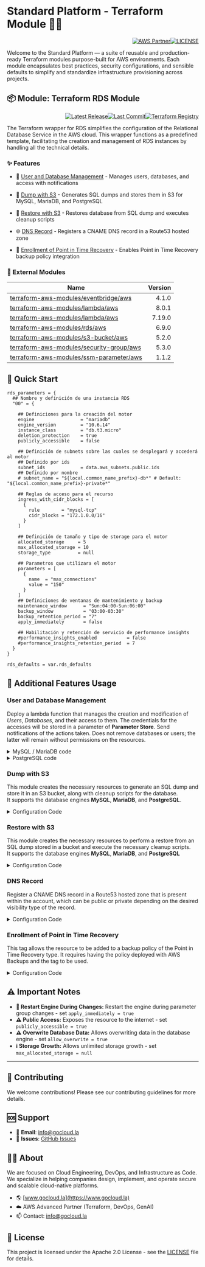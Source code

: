 # Standard Platform - Terraform Module 🚀🚀
<p align="right"><a href="https://partners.amazonaws.com/partners/0018a00001hHve4AAC/GoCloud"><img src="https://img.shields.io/badge/AWS%20Partner-Advanced-orange?style=for-the-badge&logo=amazonaws&logoColor=white" alt="AWS Partner"/></a><a href="LICENSE"><img src="https://img.shields.io/badge/License-Apache%202.0-green?style=for-the-badge&logo=apache&logoColor=white" alt="LICENSE"/></a></p>

Welcome to the Standard Platform — a suite of reusable and production-ready Terraform modules purpose-built for AWS environments.
Each module encapsulates best practices, security configurations, and sensible defaults to simplify and standardize infrastructure provisioning across projects.

## 📦 Module: Terraform RDS Module
<p align="right"><a href="https://github.com/gocloudLa/terraform-aws-wrapper-rds/releases/latest"><img src="https://img.shields.io/github/v/release/gocloudLa/terraform-aws-wrapper-rds.svg?style=for-the-badge" alt="Latest Release"/></a><a href=""><img src="https://img.shields.io/github/last-commit/gocloudLa/terraform-aws-wrapper-rds.svg?style=for-the-badge" alt="Last Commit"/></a><a href="https://registry.terraform.io/modules/gocloudLa/wrapper-rds/aws"><img src="https://img.shields.io/badge/Terraform-Registry-7B42BC?style=for-the-badge&logo=terraform&logoColor=white" alt="Terraform Registry"/></a></p>
The Terraform wrapper for RDS simplifies the configuration of the Relational Database Service in the AWS cloud. This wrapper functions as a predefined template, facilitating the creation and management of RDS instances by handling all the technical details.

### ✨ Features

- 🔐 [User and Database Management](#user-and-database-management) - Manages users, databases, and access with notifications

- 💾 [Dump with S3](#dump-with-s3) - Generates SQL dumps and stores them in S3 for MySQL, MariaDB, and PostgreSQL

- 💾 [Restore with S3](#restore-with-s3) - Restores database from SQL dump and executes cleanup scripts

- 🌐 [DNS Record](#dns-record) - Registers a CNAME DNS record in a Route53 hosted zone

- 💾 [Enrollment of Point in Time Recovery](#enrollment-of-point-in-time-recovery) - Enables Point in Time Recovery backup policy integration



### 🔗 External Modules
| Name | Version |
|------|------:|
| [terraform-aws-modules/eventbridge/aws](https://github.com/terraform-aws-modules/eventbridge-aws) | 4.1.0 |
| [terraform-aws-modules/lambda/aws](https://github.com/terraform-aws-modules/lambda-aws) | 8.0.1 |
| [terraform-aws-modules/lambda/aws](https://github.com/terraform-aws-modules/lambda-aws) | 7.19.0 |
| [terraform-aws-modules/rds/aws](https://github.com/terraform-aws-modules/rds-aws) | 6.9.0 |
| [terraform-aws-modules/s3-bucket/aws](https://github.com/terraform-aws-modules/s3-bucket-aws) | 5.2.0 |
| [terraform-aws-modules/security-group/aws](https://github.com/terraform-aws-modules/security-group-aws) | 5.3.0 |
| [terraform-aws-modules/ssm-parameter/aws](https://github.com/terraform-aws-modules/ssm-parameter-aws) | 1.1.2 |



## 🚀 Quick Start
```hcl
rds_parameters = {
  ## Nombre y definición de una instancia RDS
  "00" = {
    
    ## Definiciones para la creación del motor
    engine                 = "mariadb"
    engine_version         = "10.6.14"
    instance_class         = "db.t3.micro"
    deletion_protection    = true
    publicly_accessible    = false
    
    ## Definición de subnets sobre las cuales se desplegará y accederá al motor
    ## Definido por ids
    subnet_ids             = data.aws_subnets.public.ids
    ## Definido por nombre
    # subnet_name = "${local.common_name_prefix}-db*" # Default: "${local.common_name_prefix}-private*"
    
    ## Reglas de acceso para el recurso
    ingress_with_cidr_blocks = [
      {
        rule        = "mysql-tcp"
        cidr_blocks = "172.1.0.0/16"
      }
    ]
    
    ## Definición de tamaño y tipo de storage para el motor
    allocated_storage     = 5
    max_allocated_storage = 10
    storage_type          = null
    
    ## Parametros que utilizara el motor
    parameters = [
      {
        name  = "max_connections"
        value = "150"
      }
    ]
    ## Definiciones de ventanas de mantenimiento y backup
    maintenance_window      = "Sun:04:00-Sun:06:00"
    backup_window           = "03:00-03:30"
    backup_retention_period = "7"
    apply_immediately       = false
    
    ## Habilitación y retención de servicio de performance insights
    #performance_insights_enabled           = false
    #performance_insights_retention_period  = 7
  }
}

rds_defaults = var.rds_defaults
```


## 🔧 Additional Features Usage

### User and Database Management
Deploy a lambda function that manages the creation and modification of *Users*, *Databases*, and their access to them.
The credentials for the accesses will be stored in a parameter of **Parameter Store**.
Send notifications of the actions taken.
Does not remove databases or users; the latter will remain without permissions on the resources.


<details><summary>MySQL / MariaDB code</summary>

```hcl
rds_parameters = {
  "mysql" = {
    ...
    enable_db_management                    = true
    enable_db_management_logs_notifications = true
    db_management_parameters = {
      databases = [
        {
          name    = "mydb1"
          charset = "utf8mb4"
          collate = "utf8mb4_general_ci"
        },
        {
          name    = "mydb2"
          charset = "utf8mb4"
          collate = "utf8mb4_general_ci"
        }
      ],
      users = [
        {
          username = "user1"
          host     = "%"
          password = "password1"
          grants = [
            {
              database   = "mydb1"
              table      = "*"
              privileges = "ALL"
            },
            {
              database   = "mydb2"
              table      = "*"
              privileges = "SELECT, UPDATE"
            }
          ]
        },
        {
          username = "user2"
          host     = "%"
          password = "password2"
          grants = [
            {
              database   = "mydb2"
              table      = "*"
              privileges = "ALL"
            }
          ]
        }
      ],
      excluded_users = ["rdsadmin", "root", "mariadb.sys", "healthcheck", "rds_superuser_role", "mysql.infoschema", "mysql.session", "mysql.sys"]
    }
    ...
  }
}
```


</details>

<details><summary>PostgreSQL code</summary>

```hcl
rds_parameters = {
  "postgresql" = {
    ...
    enable_db_management                    = true
    enable_db_management_logs_notifications = true
    db_management_parameters = {
      databases = [
        {
          "name" : "db1",
          "owner" : "root",
          "schemas" : [
            {
              "name" : "public",
              "owner" : "root"
            },
            {
              "name" : "schema1",
              "owner" : "usr1"
            }
          ]
        },
        {
          "name" : "db2",
          "owner" : "usr2",
        },
        {
          "name" : "db3",
          "owner" : "usr3",
        }
      ],
      roles = [
        { "rolename" : "example_role_1" },
        { "rolename" : "example_role_2" }
      ],
      users = [
        {
          "username" : "usr1",
          "password" : "passwd1",
          "grants" : [
            {
              "database" : "db1",
              "schema" : "public",
              "privileges" : "ALL PRIVILEGES",
              "table" : "*"
            }
          ]
        },
        {
          "username" : "usr2",
          "password" : "passwd2",
          "grants" : [
            {
              "privileges" : "example_role_1",
              "options" : "WITH SET TRUE"
            },
            {
              "privileges" : "example_role_2",
              "options" : "WITH SET TRUE"
            }
          ]
        },
        {
          "username" : "usr3",
          "password" : "passwd3",
          "grants" : []
        }
      ],
      excluded_users = ["rdsadmin", "root", "healthcheck"]
    }
    ...
  }
}
```


</details>


### Dump with S3
This module creates the necessary resources to generate an SQL dump and store it in an S3 bucket, along with cleanup scripts for the database. <br/> It supports the database engines **MySQL**, **MariaDB**, and **PostgreSQL**.


<details><summary>Configuration Code</summary>

```hcl
rds_parameters = {
  "00" = {
    ...
    enable_db_dump_create = true
    db_dump_create_local_path_custom_scripts = "${path.module}/content/custom_sql"
    db_dump_create_schedule_expression = "cron(0 * * * ? *)"
    db_dump_create_db_name = "demo"
    db_dump_create_retention_in_days = 7
    db_dump_create_s3_arn_permission_accounts = [
      "arn:aws:iam::xxxxxxxxxxx:root", # demo.la-dev
      "arn:aws:iam::xxxxxxxxxxx:root", # demo.la-stg
    ]
    ...
  }
}
```


</details>


### Restore with S3
This module creates the necessary resources to perform a restore from an SQL dump stored in a bucket and execute the necessary cleanup scripts. <br/> It supports the database engines **MySQL**, **MariaDB**, and **PostgreSQL**


<details><summary>Configuration Code</summary>

```hcl
enable_db_dump_restore = true
db_dump_restore_s3_bucket_name = "demo-l04-core-00-db-dump-create"
db_dump_restore_db_name = "demo"
```


</details>


### DNS Record
Register a CNAME DNS record in a Route53 hosted zone that is present within the account, which can be public or private depending on the desired visibility type of the record.


<details><summary>Configuration Code</summary>

```hcl
dns_records = {
  "" = {
    # zone_name    = local.zone_private
    # private_zone = true
    zone_name    = local.zone_public
    private_zone = false
  }
}
```


</details>


### Enrollment of Point in Time Recovery
This tag allows the resource to be added to a backup policy of the Point in Time Recovery type. It requires having the policy deployed with AWS Backups and the tag to be used.


<details><summary>Configuration Code</summary>

```hcl
tags = { ptr-14d = "true" }
```


</details>










## ⚠️ Important Notes
- **🚨 Restart Engine During Changes:** Restart the engine during parameter group changes - set `apply_immediately = true`
- **⚠️ Public Access:** Exposes the resource to the internet - set `publicly_accessible = true`
- **⚠️ Overwrite Database Data:** Allows overwriting data in the database engine - set `allow_overwrite = true`
- **ℹ️ Storage Growth:** Allows unlimited storage growth - set `max_allocated_storage = null`



---

## 🤝 Contributing
We welcome contributions! Please see our contributing guidelines for more details.

## 🆘 Support
- 📧 **Email**: info@gocloud.la
- 🐛 **Issues**: [GitHub Issues](https://github.com/gocloudLa/issues)

## 🧑‍💻 About
We are focused on Cloud Engineering, DevOps, and Infrastructure as Code.
We specialize in helping companies design, implement, and operate secure and scalable cloud-native platforms.
- 🌎 [www.gocloud.la](https://www.gocloud.la)
- ☁️ AWS Advanced Partner (Terraform, DevOps, GenAI)
- 📫 Contact: info@gocloud.la

## 📄 License
This project is licensed under the Apache 2.0 License - see the [LICENSE](LICENSE) file for details. 